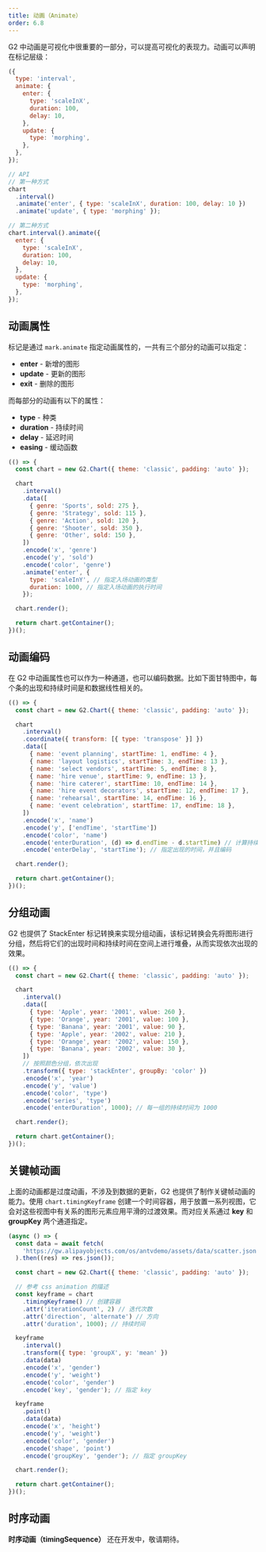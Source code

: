 ```yaml
---
title: 动画（Animate）
order: 6.8
---
```


G2 中动画是可视化中很重要的一部分，可以提高可视化的表现力。动画可以声明在标记层级：

```js
({
  type: 'interval',
  animate: {
    enter: {
      type: 'scaleInX',
      duration: 100,
      delay: 10,
    },
    update: {
      type: 'morphing',
    },
  },
});
```

```js
// API
// 第一种方式
chart
  .interval()
  .animate('enter', { type: 'scaleInX', duration: 100, delay: 10 })
  .animate('update', { type: 'morphing' });

// 第二种方式
chart.interval().animate({
  enter: {
    type: 'scaleInX',
    duration: 100,
    delay: 10,
  },
  update: {
    type: 'morphing',
  },
});
```

## 动画属性

标记是通过 `mark.animate` 指定动画属性的，一共有三个部分的动画可以指定：

- **enter** - 新增的图形
- **update** - 更新的图形
- **exit** - 删除的图形

而每部分的动画有以下的属性：

- **type** - 种类
- **duration** - 持续时间
- **delay** - 延迟时间
- **easing** - 缓动函数

```js | ob
(() => {
  const chart = new G2.Chart({ theme: 'classic', padding: 'auto' });

  chart
    .interval()
    .data([
      { genre: 'Sports', sold: 275 },
      { genre: 'Strategy', sold: 115 },
      { genre: 'Action', sold: 120 },
      { genre: 'Shooter', sold: 350 },
      { genre: 'Other', sold: 150 },
    ])
    .encode('x', 'genre')
    .encode('y', 'sold')
    .encode('color', 'genre')
    .animate('enter', {
      type: 'scaleInY', // 指定入场动画的类型
      duration: 1000, // 指定入场动画的执行时间
    });

  chart.render();

  return chart.getContainer();
})();
```

## 动画编码

在 G2 中动画属性也可以作为一种通道，也可以编码数据。比如下面甘特图中，每个条的出现和持续时间是和数据线性相关的。

```js | ob
(() => {
  const chart = new G2.Chart({ theme: 'classic', padding: 'auto' });

  chart
    .interval()
    .coordinate({ transform: [{ type: 'transpose' }] })
    .data([
      { name: 'event planning', startTime: 1, endTime: 4 },
      { name: 'layout logistics', startTime: 3, endTime: 13 },
      { name: 'select vendors', startTime: 5, endTime: 8 },
      { name: 'hire venue', startTime: 9, endTime: 13 },
      { name: 'hire caterer', startTime: 10, endTime: 14 },
      { name: 'hire event decorators', startTime: 12, endTime: 17 },
      { name: 'rehearsal', startTime: 14, endTime: 16 },
      { name: 'event celebration', startTime: 17, endTime: 18 },
    ])
    .encode('x', 'name')
    .encode('y', ['endTime', 'startTime'])
    .encode('color', 'name')
    .encode('enterDuration', (d) => d.endTime - d.startTime) // 计算持续时间，并且编码
    .encode('enterDelay', 'startTime'); // 指定出现的时间，并且编码

  chart.render();

  return chart.getContainer();
})();
```

## 分组动画

G2 也提供了 StackEnter 标记转换来实现分组动画，该标记转换会先将图形进行分组，然后将它们的出现时间和持续时间在空间上进行堆叠，从而实现依次出现的效果。

```js | ob
(() => {
  const chart = new G2.Chart({ theme: 'classic', padding: 'auto' });

  chart
    .interval()
    .data([
      { type: 'Apple', year: '2001', value: 260 },
      { type: 'Orange', year: '2001', value: 100 },
      { type: 'Banana', year: '2001', value: 90 },
      { type: 'Apple', year: '2002', value: 210 },
      { type: 'Orange', year: '2002', value: 150 },
      { type: 'Banana', year: '2002', value: 30 },
    ])
    // 按照颜色分组，依次出现
    .transform({ type: 'stackEnter', groupBy: 'color' })
    .encode('x', 'year')
    .encode('y', 'value')
    .encode('color', 'type')
    .encode('series', 'type')
    .encode('enterDuration', 1000); // 每一组的持续时间为 1000

  chart.render();

  return chart.getContainer();
})();
```

## 关键帧动画

上面的动画都是过度动画，不涉及到数据的更新，G2 也提供了制作关键帧动画的能力。使用 `chart.timingKeyframe` 创建一个时间容器，用于放置一系列视图，它会对这些视图中有关系的图形元素应用平滑的过渡效果。而对应关系通过 **key** 和 **groupKey** 两个通道指定。

```js | ob
(async () => {
  const data = await fetch(
    'https://gw.alipayobjects.com/os/antvdemo/assets/data/scatter.json',
  ).then((res) => res.json());

  const chart = new G2.Chart({ theme: 'classic', padding: 'auto' });

  // 参考 css animation 的描述
  const keyframe = chart
    .timingKeyframe() // 创建容器
    .attr('iterationCount', 2) // 迭代次数
    .attr('direction', 'alternate') // 方向
    .attr('duration', 1000); // 持续时间

  keyframe
    .interval()
    .transform({ type: 'groupX', y: 'mean' })
    .data(data)
    .encode('x', 'gender')
    .encode('y', 'weight')
    .encode('color', 'gender')
    .encode('key', 'gender'); // 指定 key

  keyframe
    .point()
    .data(data)
    .encode('x', 'height')
    .encode('y', 'weight')
    .encode('color', 'gender')
    .encode('shape', 'point')
    .encode('groupKey', 'gender'); // 指定 groupKey

  chart.render();

  return chart.getContainer();
})();
```

## 时序动画

**时序动画（timingSequence）** 还在开发中，敬请期待。
